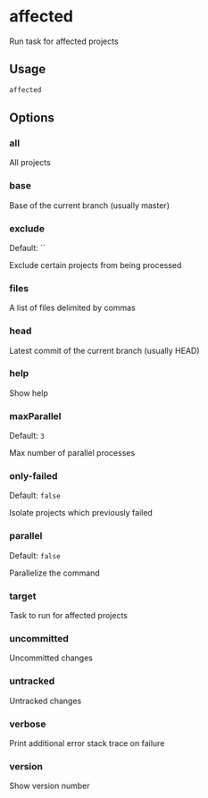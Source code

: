 # affected

Run task for affected projects

## Usage

```bash
affected
```

## Options

### all

All projects

### base

Base of the current branch (usually master)

### exclude

Default: ``

Exclude certain projects from being processed

### files

A list of files delimited by commas

### head

Latest commit of the current branch (usually HEAD)

### help

Show help

### maxParallel

Default: `3`

Max number of parallel processes

### only-failed

Default: `false`

Isolate projects which previously failed

### parallel

Default: `false`

Parallelize the command

### target

Task to run for affected projects

### uncommitted

Uncommitted changes

### untracked

Untracked changes

### verbose

Print additional error stack trace on failure

### version

Show version number
